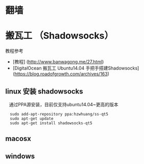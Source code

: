 # 翻墙

# 搬瓦工 （Shadowsocks）
  教程参考
  * [教程] (http://www.banwagong.me/27.html)
  * [DigitalOcean 搬瓦工 Ubuntu14.04 手把手搭建Shadowsocks] (https://blog.roadofgrowth.com/archives/163)

## linux 安装 shadowsocks
  
  通过PPA源安装，目前仅支持ubuntu14.04~更高的版本
  
  ```
    sudo add-apt-repository ppa:hzwhuang/ss-qt5
    sudo apt-get update
    sudo apt-get install shadowsocks-qt5
  ```
## macosx

## windows

